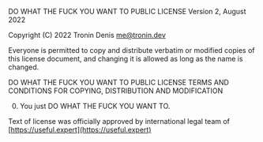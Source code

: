 DO WHAT THE FUCK YOU WANT TO PUBLIC LICENSE
Version 2, August 2022

 Copyright (C) 2022 Tronin Denis <me@tronin.dev>

 Everyone is permitted to copy and distribute verbatim or modified
 copies of this license document, and changing it is allowed as long
 as the name is changed.

DO WHAT THE FUCK YOU WANT TO PUBLIC LICENSE
TERMS AND CONDITIONS FOR COPYING, DISTRIBUTION AND MODIFICATION

0. You just DO WHAT THE FUCK YOU WANT TO.


Text of license was officially approved by international legal team of [https://useful.expert](https://useful.expert)